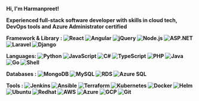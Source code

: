 **Hi, I'm Harmanpreet!**

**Experienced full-stack software developer with skills in cloud tech, DevOps tools and Azure Administrator certified**

**Framework & Library : ![React](https://img.shields.io/badge/-React-blue) ![Angular](https://img.shields.io/badge/-Angular-red) ![jQuery](https://img.shields.io/badge/-jQuery-blue) ![Node.js](https://img.shields.io/badge/-Node.js-green) ![ASP.NET](https://img.shields.io/badge/-ASP.NET-blue) ![Laravel](https://img.shields.io/badge/-Laravel-red) ![Django](https://img.shields.io/badge/-Django-green)**

**Languages: ![Python](https://img.shields.io/badge/-Python-green) ![JavaScript](https://img.shields.io/badge/-JavaScript-yellow) ![C#](https://img.shields.io/badge/-C%23-blue) ![TypeScript](https://img.shields.io/badge/-TypeScript-blue) ![PHP](https://img.shields.io/badge/-PHP-purple) ![Java](https://img.shields.io/badge/-Java-orange) ![Go](https://img.shields.io/badge/-Go-blue) ![Shell](https://img.shields.io/badge/-Shell-brown)**

**Databases : ![MongoDB](https://img.shields.io/badge/-MongoDB-green) ![MySQL](https://img.shields.io/badge/-MySQL-blue) ![RDS](https://img.shields.io/badge/-RDS-orange) ![Azure SQL](https://img.shields.io/badge/-Azure%20SQL-blue)**

**Tools : ![Jenkins](https://img.shields.io/badge/-Jenkins-red) ![Ansible](https://img.shields.io/badge/-Ansible-blue) ![Terraform](https://img.shields.io/badge/-Terraform-purple) ![Kubernetes](https://img.shields.io/badge/-Kubernetes-blue) ![Docker](https://img.shields.io/badge/-Docker-blue) ![Helm](https://img.shields.io/badge/-Helm-green) ![Ubuntu](https://img.shields.io/badge/-Ubuntu-orange) ![Redhat](https://img.shields.io/badge/-Redhat-red) ![AWS](https://img.shields.io/badge/-AWS-yellow) ![Azure](https://img.shields.io/badge/-Azure-blue) ![GCP](https://img.shields.io/badge/-GCP-blue) ![Git](https://img.shields.io/badge/-Git-brown)**
